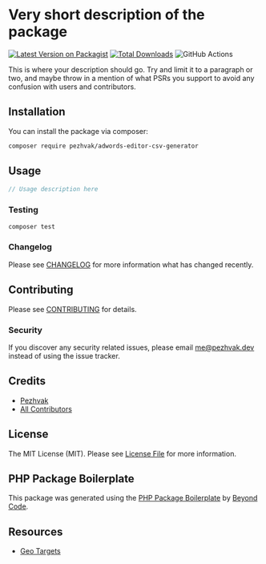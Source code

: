 # Very short description of the package

[![Latest Version on Packagist](https://img.shields.io/packagist/v/pezhvak/adwords-editor-csv-generator.svg?style=flat-square)](https://packagist.org/packages/pezhvak/adwords-editor-csv-generator)
[![Total Downloads](https://img.shields.io/packagist/dt/pezhvak/adwords-editor-csv-generator.svg?style=flat-square)](https://packagist.org/packages/pezhvak/adwords-editor-csv-generator)
![GitHub Actions](https://github.com/pezhvak/adwords-editor-csv-generator/actions/workflows/main.yml/badge.svg)

This is where your description should go. Try and limit it to a paragraph or two, and maybe throw in a mention of what PSRs you support to avoid any confusion with users and contributors.

## Installation

You can install the package via composer:

```bash
composer require pezhvak/adwords-editor-csv-generator
```

## Usage

```php
// Usage description here
```

### Testing

```bash
composer test
```

### Changelog

Please see [CHANGELOG](CHANGELOG.md) for more information what has changed recently.

## Contributing

Please see [CONTRIBUTING](CONTRIBUTING.md) for details.

### Security

If you discover any security related issues, please email me@pezhvak.dev instead of using the issue tracker.

## Credits

-   [Pezhvak](https://github.com/pezhvak)
-   [All Contributors](../../contributors)

## License

The MIT License (MIT). Please see [License File](LICENSE.md) for more information.

## PHP Package Boilerplate

This package was generated using the [PHP Package Boilerplate](https://laravelpackageboilerplate.com) by [Beyond Code](http://beyondco.de/).

## Resources

-   [Geo Targets](https://developers.google.com/google-ads/api/data/geotargets)
